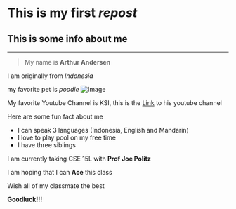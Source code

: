 # This is my first *repost* 
## This is some info about me 
---

>My name is **Arthur Andersen** 

I am originally from *Indonesia*  

my favorite pet is *poodle* ![Image](poodle-miniature-toy1.jpeg)

My favorite Youtube Channel is KSI, this is the [Link](https://www.youtube.com/channel/UCVtFOytbRpEvzLjvqGG5gxQ) to his youtube channel

Here are some fun fact about me
* I can speak 3 languages (Indonesia, English and Mandarin)
* I love to play pool on my free time
* I have three siblings

I am currently taking CSE 15L with **Prof Joe Politz** 

I am hoping that I can **Ace** this class

Wish all of my classmate the best

**Goodluck!!!**
